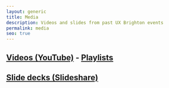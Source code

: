 ```yaml
---
layout: generic
title: Media
description: Videos and slides from past UX Brighton events
permalink: media
seo: true
---
```

## [Videos (YouTube)](<# https://www.youtube.com/@uxbri/videos>) - [Playlists](https://www.youtube.com/@uxbri/playlists)

## [Slide decks (Slideshare)](https://www.slideshare.net/uxbri/presentations)